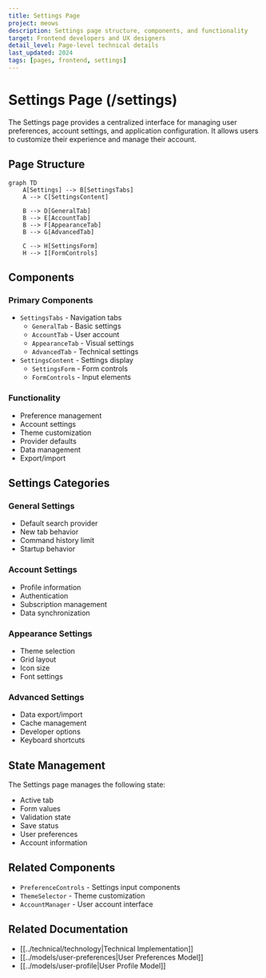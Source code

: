 ```yaml
---
title: Settings Page
project: meows
description: Settings page structure, components, and functionality
target: Frontend developers and UX designers
detail_level: Page-level technical details
last_updated: 2024
tags: [pages, frontend, settings]
---
```


# Settings Page (/settings)

The Settings page provides a centralized interface for managing user preferences, account settings, and application configuration. It allows users to customize their experience and manage their account.

## Page Structure

```mermaid
graph TD
    A[Settings] --> B[SettingsTabs]
    A --> C[SettingsContent]

    B --> D[GeneralTab]
    B --> E[AccountTab]
    B --> F[AppearanceTab]
    B --> G[AdvancedTab]

    C --> H[SettingsForm]
    H --> I[FormControls]
```

## Components

### Primary Components

- `SettingsTabs` - Navigation tabs
  - `GeneralTab` - Basic settings
  - `AccountTab` - User account
  - `AppearanceTab` - Visual settings
  - `AdvancedTab` - Technical settings
- `SettingsContent` - Settings display
  - `SettingsForm` - Form controls
  - `FormControls` - Input elements

### Functionality

- Preference management
- Account settings
- Theme customization
- Provider defaults
- Data management
- Export/import

## Settings Categories

### General Settings

- Default search provider
- New tab behavior
- Command history limit
- Startup behavior

### Account Settings

- Profile information
- Authentication
- Subscription management
- Data synchronization

### Appearance Settings

- Theme selection
- Grid layout
- Icon size
- Font settings

### Advanced Settings

- Data export/import
- Cache management
- Developer options
- Keyboard shortcuts

## State Management

The Settings page manages the following state:

- Active tab
- Form values
- Validation state
- Save status
- User preferences
- Account information

## Related Components

- `PreferenceControls` - Settings input components
- `ThemeSelector` - Theme customization
- `AccountManager` - User account interface

## Related Documentation

- [[../technical/technology|Technical Implementation]]
- [[../models/user-preferences|User Preferences Model]]
- [[../models/user-profile|User Profile Model]] 
